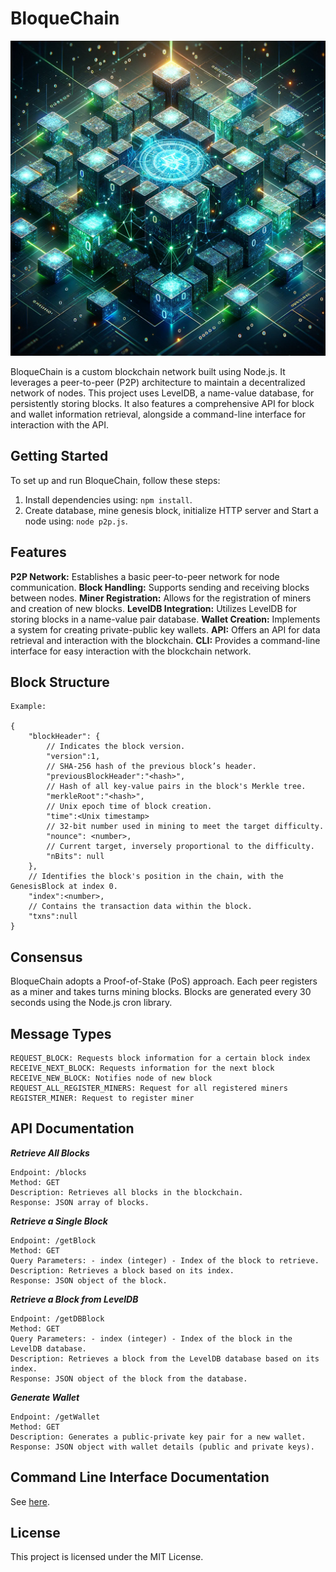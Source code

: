 # BloqueChain

<p align="center">
  <img src="media/BloqueChain.png" alt="BloqueChain">
</p>

BloqueChain is a custom blockchain network built using Node.js. It leverages a peer-to-peer (P2P) architecture to maintain a decentralized network of nodes. This project uses LevelDB, a name-value database, for persistently storing blocks. It also features a comprehensive API for block and wallet information retrieval, alongside a command-line interface for interaction with the API.

## Getting Started

To set up and run BloqueChain, follow these steps:

1. Install dependencies using: `npm install`.
2. Create database, mine genesis block, initialize HTTP server and Start a node using: `node p2p.js`.

## Features

**P2P Network:** Establishes a basic peer-to-peer network for node communication.
**Block Handling:** Supports sending and receiving blocks between nodes.
**Miner Registration:** Allows for the registration of miners and creation of new blocks.
**LevelDB Integration:** Utilizes LevelDB for storing blocks in a name-value pair database.
**Wallet Creation:** Implements a system for creating private-public key wallets.
**API:** Offers an API for data retrieval and interaction with the blockchain.
**CLI:** Provides a command-line interface for easy interaction with the blockchain network.

## Block Structure

```
Example:

{
    "blockHeader": {
        // Indicates the block version.
        "version":1,
        // SHA-256 hash of the previous block’s header.
        "previousBlockHeader":"<hash>",
        // Hash of all key-value pairs in the block's Merkle tree.
        "merkleRoot":"<hash>",
        // Unix epoch time of block creation.
        "time":<Unix timestamp>
        // 32-bit number used in mining to meet the target difficulty.
        "nounce": <number>,
        // Current target, inversely proportional to the difficulty.
        "nBits": null
    },
    // Identifies the block's position in the chain, with the GenesisBlock at index 0.
    "index":<number>,
    // Contains the transaction data within the block.
    "txns":null
}
```

## Consensus

BloqueChain adopts a Proof-of-Stake (PoS) approach. Each peer registers as a miner and takes turns mining blocks. Blocks are generated every 30 seconds using the Node.js cron library.

## Message Types

```
REQUEST_BLOCK: Requests block information for a certain block index
RECEIVE_NEXT_BLOCK: Requests information for the next block
RECEIVE_NEW_BLOCK: Notifies node of new block
REQUEST_ALL_REGISTER_MINERS: Request for all registered miners
REGISTER_MINER: Request to register miner
```

## API Documentation

**_Retrieve All Blocks_**
```
Endpoint: /blocks
Method: GET
Description: Retrieves all blocks in the blockchain.
Response: JSON array of blocks.
```


**_Retrieve a Single Block_**
```
Endpoint: /getBlock
Method: GET
Query Parameters: - index (integer) - Index of the block to retrieve.
Description: Retrieves a block based on its index.
Response: JSON object of the block.
```


**_Retrieve a Block from LevelDB_**
```
Endpoint: /getDBBlock
Method: GET
Query Parameters: - index (integer) - Index of the block in the LevelDB database.
Description: Retrieves a block from the LevelDB database based on its index.
Response: JSON object of the block from the database.
```

**_Generate Wallet_**
```
Endpoint: /getWallet
Method: GET
Description: Generates a public-private key pair for a new wallet.
Response: JSON object with wallet details (public and private keys).
```

## Command Line Interface Documentation

See [here](cli/README.md).

## License

This project is licensed under the MIT License.
